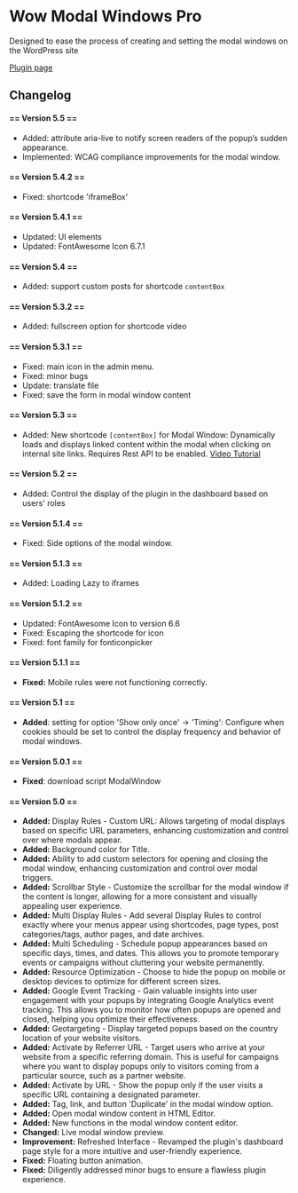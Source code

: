 # Wow Modal Windows Pro
Designed to ease the process of creating and setting the modal windows on the WordPress site


[Plugin page](https://wow-estore.com/item/wow-modal-windows-pro/)

## Changelog
#### == Version 5.5 ==
* Added: attribute aria-live to notify screen readers of the popup’s sudden appearance.
* Implemented: WCAG compliance improvements for the modal window.

#### == Version 5.4.2 ==
* Fixed: shortcode 'iframeBox'

#### == Version 5.4.1 ==
* Updated: UI elements
* Updated: FontAwesome Icon 6.7.1

#### == Version 5.4 ==
* Added: support custom posts for shortcode `contentBox`

#### == Version 5.3.2 ==
* Added: fullscreen option for shortcode video

#### == Version 5.3.1 ==
* Fixed: main icon in the admin menu.
* Fixed: minor bugs
* Update: translate file
* Fixed: save the form in modal window content

#### == Version 5.3 ==
* Added: New shortcode `[contentBox]` for Modal Window: Dynamically loads and displays linked content within the modal when clicking on internal site links. Requires Rest API to be enabled. [Video Tutorial](https://wow-estore.com/how-to-open-posts-links-in-a-modal-window)

#### == Version 5.2 ==
* Added: Control the display of the plugin in the dashboard based on users' roles

#### == Version 5.1.4 ==
* Fixed: Side options of the modal window.

#### == Version 5.1.3 ==
* Added: Loading Lazy to iframes

#### == Version 5.1.2 ==
* Updated: FontAwesome Icon to version 6.6
* Fixed: Escaping the shortcode for icon
* Fixed: font family for fonticonpicker

#### == Version 5.1.1 ==
* **Fixed:** Mobile rules were not functioning correctly.

#### == Version 5.1 ==
* **Added**: setting for option 'Show only once' -> 'Timing': Configure when cookies should be set to control the display frequency and behavior of modal windows.

#### == Version 5.0.1 ==
* **Fixed**: download script ModalWindow

#### == Version 5.0 ==
* **Added:** Display Rules - Custom URL: Allows targeting of modal displays based on specific URL parameters, enhancing customization and control over where modals appear.
*   **Added:** Background color for Title.
*   **Added:** Ability to add custom selectors for opening and closing the modal window, enhancing customization and control over modal triggers.
*   **Added:** Scrollbar Style - Customize the scrollbar for the modal window if the content is longer, allowing for a more consistent and visually appealing user experience.
*   **Added:** Multi Display Rules - Add several Display Rules to control exactly where your menus appear using shortcodes, page types, post categories/tags, author pages, and date archives.
*   **Added:** Multi Scheduling - Schedule popup appearances based on specific days, times, and dates. This allows you to promote temporary events or campaigns without cluttering your website permanently.
*   **Added:** Resource Optimization - Choose to hide the popup on mobile or desktop devices to optimize for different screen sizes.
*   **Added:** Google Event Tracking - Gain valuable insights into user engagement with your popups by integrating Google Analytics event tracking. This allows you to monitor how often popups are opened and closed, helping you optimize their effectiveness. 
*   **Added:** Geotargeting - Display targeted popups based on the country location of your website visitors.
*   **Added:** Activate by Referrer URL - Target users who arrive at your website from a specific referring domain. This is useful for campaigns where you want to display popups only to visitors coming from a particular source, such as a partner website. 
*   **Added:** Activate by URL - Show the popup only if the user visits a specific URL containing a designated parameter.
*   **Added:** Tag, link, and button 'Duplicate' in the modal window option. 
*   **Added:** Open modal window content in HTML Editor. 
*   **Added:** New functions in the modal window content editor.
*   **Changed:** Live modal window preview. 
*   **Improvement:** Refreshed Interface - Revamped the plugin's dashboard page style for a more intuitive and user-friendly experience. 
*   **Fixed:** Floating button animation.
*   **Fixed:** Diligently addressed minor bugs to ensure a flawless plugin experience.